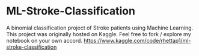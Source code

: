 # ML-Stroke-Classification
A binomial classification project of Stroke patients using Machine Learning. 
This project was originally hosted on Kaggle. Feel free to fork / explore my notebook on your own accord.
https://www.kaggle.com/code/rhettap1/ml-stroke-classification
